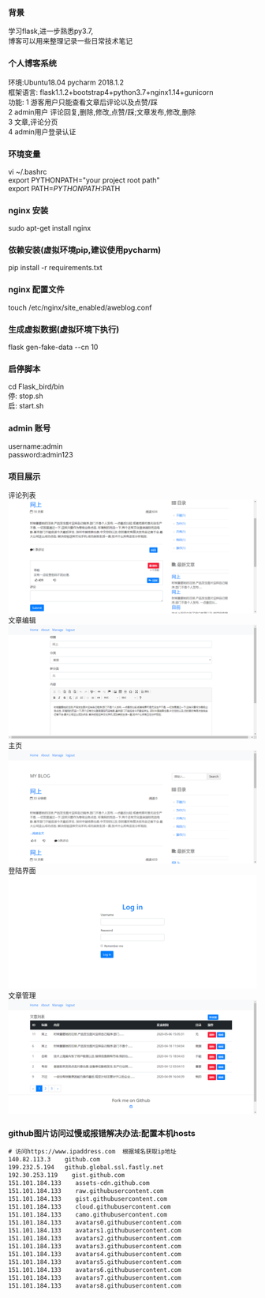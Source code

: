 ### 背景
学习flask,进一步熟悉py3.7, <br>
博客可以用来整理记录一些日常技术笔记 <br>
### 个人博客系统

环境:Ubuntu18.04  pycharm 2018.1.2 <br>
框架语言: flask1.1.2+bootstrap4+python3.7+nginx1.14+gunicorn <br>
功能:
1 游客用户只能查看文章后评论以及点赞/踩 <br>
2 admin用户 评论回复,删除,修改,点赞/踩;文章发布,修改,删除 <br>
3 文章,评论分页<br>
4 admin用户登录认证<br>
### 环境变量
vi ~/.bashrc <br> 
export PYTHONPATH="your project root path" <br>
export PATH=$PYTHONPATH:$PATH <br>

### nginx 安装
sudo apt-get install nginx

### 依赖安装(虚拟环境pip,建议使用pycharm)

pip install -r requirements.txt

### nginx 配置文件
touch /etc/nginx/site_enabled/aweblog.conf

### 生成虚拟数据(虚拟环境下执行)
flask gen-fake-data --cn 10
###  启停脚本
cd Flask_bird/bin <br>
停: stop.sh <br>
启: start.sh <br>

### admin 账号
username:admin   <br>
password:admin123 <br>

### 项目展示
评论列表<br>
![comments.png](https://github.com/Astrivemanlw/Blog/blob/master/comments.png)  <br>
文章编辑<br>
![edit_post.png](https://github.com/Astrivemanlw/Blog/blob/master/edit_post.png) <br>
主页<br>
![home.png](https://github.com/Astrivemanlw/Blog/blob/master/home.png) <br>
登陆界面<br>
![login.png](https://github.com/Astrivemanlw/Blog/blob/master/login.png) <br>
文章管理<br>
![post_manage.png](https://github.com/Astrivemanlw/Blog/blob/master/post_manage.png) <br>

### github图片访问过慢或报错解决办法:配置本机hosts

```
# 访问https://www.ipaddress.com  根据域名获取ip地址
140.82.113.3	github.com
199.232.5.194	github.global.ssl.fastly.net
192.30.253.119    gist.github.com
151.101.184.133    assets-cdn.github.com
151.101.184.133    raw.githubusercontent.com
151.101.184.133    gist.githubusercontent.com
151.101.184.133    cloud.githubusercontent.com
151.101.184.133    camo.githubusercontent.com
151.101.184.133    avatars0.githubusercontent.com
151.101.184.133    avatars1.githubusercontent.com
151.101.184.133    avatars2.githubusercontent.com
151.101.184.133    avatars3.githubusercontent.com
151.101.184.133    avatars4.githubusercontent.com
151.101.184.133    avatars5.githubusercontent.com
151.101.184.133    avatars6.githubusercontent.com
151.101.184.133    avatars7.githubusercontent.com
151.101.184.133    avatars8.githubusercontent.com
```